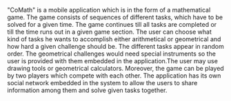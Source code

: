 "CoMath" is a mobile application which is in the form of a mathematical game. The game consists of sequences of different tasks, which have to be solved for a given time. The game continues till all tasks are completed or till the time runs out in a given game section. The user can choose what kind of tasks he wants to accomplish either arithmetical or geometrical and how hard a given challenge should be. The different tasks appear in random order. The geometrical challenges would need special instruments so the user is provided with them embedded in the application.The user may use drawing tools or geometrical calculators. Moreover, the game can be played by two players which compete with each other. The application has its own social network embedded in the system to allow the users to share information among them and solve given tasks together.
